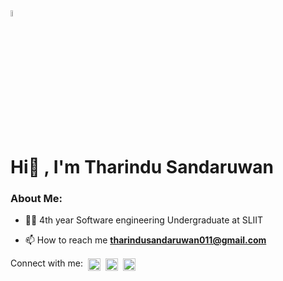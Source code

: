 
 <img src="https://raw.githubusercontent.com/7oSkaaa/7oSkaaa/main/Images/about_me.gif" width="5%" />
 
 # Hi👋 , I'm Tharindu Sandaruwan

### About Me:

- 👨‍🎓 4th year Software engineering Undergraduate at SLIIT

- 📫 How to reach me **tharindusandaruwan011@gmail.com**

<p align="left">
Connect with me:&nbsp
<a href="https://linkedin.com/in/tharindusandaruwan" target="blank"><img align="center" src="https://raw.githubusercontent.com/rahuldkjain/github-profile-readme-generator/master/src/images/icons/Social/linked-in-alt.svg" alt="tharindu-sandaruwan" height="20" width="20" /></a>&nbsp;
<a href="https://fb.com/tharindusandaruwan13" target="blank"><img align="center" src="https://raw.githubusercontent.com/rahuldkjain/github-profile-readme-generator/master/src/images/icons/Social/facebook.svg" alt="tharindusandaruwan13" height="20" width="20" /></a>&nbsp;
<a href="https://instagram.com/tharindusandaruwan_" target="blank"><img align="center" src="https://raw.githubusercontent.com/rahuldkjain/github-profile-readme-generator/master/src/images/icons/Social/instagram.svg" alt="tharixdu.13" height="20" width="20" /></a>
</p>

